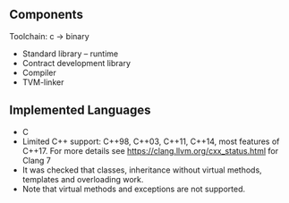 ## Components

Toolchain: c -> binary

- Standard library – runtime
- Contract development library
- Compiler
- TVM-linker

## Implemented Languages

- C
- Limited C++ support: C++98, C++03, C++11, C++14, most features of C++17. For more details see <https://clang.llvm.org/cxx_status.html> for Clang 7
- It was checked that classes, inheritance without virtual methods, templates and overloading work.
- Note that virtual methods and exceptions are not supported.


  